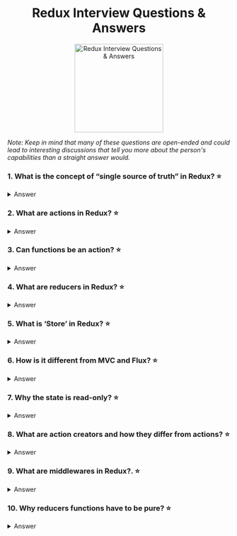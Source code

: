 <h1 align="center">
    Redux Interview Questions & Answers
</h1>
<p align="center">
    <img src="https://github.com/monkey3310/full-stack-interview/blob/master/assets/redux.png" alt="Redux Interview Questions & Answers" width="200"/>
</p>

_Note: Keep in mind that many of these questions are open-ended and could lead to interesting discussions that tell you more about the person's capabilities than a straight answer would._

### 1. What is the concept of “single source of truth” in Redux?  :star:
<details>
    <summary>
        Answer
    </summary>
        The state of your whole application is stored in an object tree within a single store. That is, there are not multiple stores keeping chunks of the entire state of the web application. Having a single a single store also helps in debugging the app.
</details>

### 2. What are actions in Redux? :star:
<details>
    <summary>
        Answer
    </summary>    
        Actions are plain JavaScript object that describes what happened. They can be thought of as the "intent" to do something. Here are a few example actions:

    
        { type: 'ADD_TODO', text: 'Go to swimming pool' }
        { type: 'TOGGLE_TODO', index: 1 }
        { type: 'SET_VISIBILITY_FILTER', filter: 'SHOW_ALL' }
    
</details>

### 3. Can functions be an action? :star:
<details>
    <summary>
        Answer
    </summary>
    Yes. Libraries like `redux-thunk` allows developers to use functions as actions. 

See [redux-thunk](https://github.com/reduxjs/redux-thunk)
</details>

### 4. What are reducers in Redux? :star:
<details>
    <summary>
        Answer
    </summary>
    Reducers are just pure functions that take the previous state and an action, and return the next state. Example:

    function handleAuth(state, action) {
        return _.assign({}, state, {
            auth: action.payload
        });
    }

</details>

### 5. What is ‘Store’ in Redux? :star:
<details>
    <summary>
        Answer
    </summary>
    Store is the object that holds the application state. It provides a few helper methods to access the state, dispatch actions and register listeners. The entire store is kept in a single JavaScript object.
    Reducers are used to get a new state from an existing state. The new state becomes the store.
</details>

### 6. How is it different from MVC and Flux? :star:
<details>
    <summary>
        Answer
    </summary>
    
</details>

### 7. Why the state is read-only? :star:
<details>
    <summary>
        Answer
    </summary>
    
</details>

### 8. What are action creators and how they differ from actions?  :star:
<details>
    <summary>
        Answer
    </summary>
    
</details>

### 9. What are middlewares in Redux?.  :star:
<details>
    <summary>
        Answer
    </summary>
    
</details>

### 10. Why reducers functions have to be pure? :star:
<details>
    <summary>
        Answer
    </summary>
    
</details>
